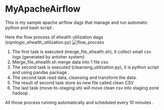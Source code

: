 # MyApacheAirflow

This is my sample apache airflow dags that manage and run automatic python and bash script . 

Here the flow process of ehealth utilization dags (sqmlogic_ehealth_utilization.py)
![flow_process](https://user-images.githubusercontent.com/25681997/97281397-0be6a200-1870-11eb-862c-88ea29d12c5b.jpg)

1. The first task is executed (merge_file_ehealth.sh), it collect small csv logs (generated by antoher system)
2. Merge_file_ehealth.sh merge data into 1 file csv. 
3. The second task is executed (cleansing_utilization.py), it is python script and using pandas package .
4. The second task read data, cleansing and transform the data. 
5. The result of second task store as new file called clean CSV
6. The last task (move-to-staging.sh) will move clean csv into staging zone hadoop .

All those process running automatically and scheduled every 10 minutes . 
